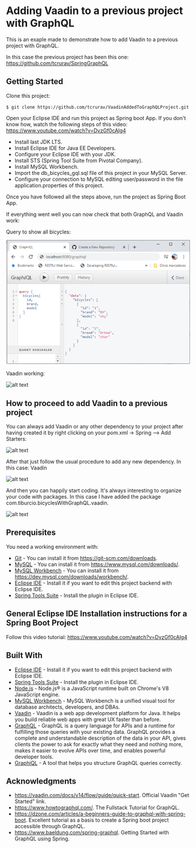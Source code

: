 # Adding Vaadin to a previous project with GraphQL

This is an exaple made to demonstrate how to add Vaadin to a previous project with GraphQL.

In this case the previous project has been this one:
https://github.com/tcrurav/SpringGraphQL

## Getting Started

Clone this project:

```
$ git clone https://github.com/tcrurav/VaadinAddedToGraphQLProject.git
```

Open your Eclipse IDE and run this project as Spring boot App. If you don't know how, watch the following steps of this video: https://www.youtube.com/watch?v=DvzGf0cAlg4
* Install last JDK LTS.
* Install Eclipse IDE for Java EE Developers.
* Configure your Eclipse IDE with your JDK.
* Install STS (Spring Tool Suite from Pivotal Company).
* Install MySQL Workbench.
* Import the db_bicycles_gql.sql file of this project in your MySQL Server.
* Configure your connection to MySQL editing user/password in the file application.properties of this project.

Once you have followed all the steps above, run the project as Spring Boot App.

If everything went well you can now check that both GraphQL and Vaadin work:

Query to show all bicycles:

![alt text](https://github.com/tcrurav/SpringGraphQL/blob/master/screenshots/screenshot-query.png)

Vaadin working:

![alt text](https://github.com/tcrurav/SpringGraphQL/blob/master/screenshots/screenshot-vaadin-working.png)


## How to proceed to add Vaadin to a previous project

You can always add Vaadin or any other dependency to your project after having created it by right clicking on your pom.xml -> Spring --> Add Starters:

![alt text](https://github.com/tcrurav/SpringGraphQL/blob/master/screenshots/screenshot-adding-to-pom.png)

After that just follow the usual procedure to add any new dependency. In this case: Vaadin

![alt text](https://github.com/tcrurav/SpringGraphQL/blob/master/screenshots/screenshot-adding-to-pom-2.png)

And then you can happily start coding. It's always interesting to organize your code with packages. In this case I have added the package com.tiburcio.bicyclesWithGraphQL.vaadin.

![alt text](https://github.com/tcrurav/SpringGraphQL/blob/master/screenshots/screenshot-vaadin-code.png)


## Prerequisites

You need a working environment with:
* [Git](https://git-scm.com) - You can install it from https://git-scm.com/downloads.
* [MySQL](https://www.mysql.com) - You can install it from https://www.mysql.com/downloads/.
* [MySQL Workbench](https://www.mysql.com/products/workbench/) - You can install it from https://dev.mysql.com/downloads/workbench/.
* [Eclipse IDE](https://www.eclipse.org/) - Install it if you want to edit this project backend with Eclipse IDE.
* [Spring Tools Suite](https://spring.io/tools) - Install the plugin in Eclipse IDE.


## General Eclipse IDE Installation instructions for a Spring Boot Project

Follow this video tutorial: https://www.youtube.com/watch?v=DvzGf0cAlg4

## Built With

* [Eclipse IDE](https://www.eclipse.org/) - Install it if you want to edit this project backend with Eclipse IDE.
* [Spring Tools Suite](https://spring.io/tools) - Install the plugin in Eclipse IDE.
* [Node.js](https://nodejs.org/) - Node.js® is a JavaScript runtime built on Chrome's V8 JavaScript engine.
* [MySQL Workbench](https://www.mysql.com/products/workbench/) - MySQL Workbench is a unified visual tool for database architects, developers, and DBAs.
* [Vaadin](https://vaadin.com/) - Vaadin is a web app development platform for Java. It helps you build reliable web apps with great UX faster than before.
* [GraphQL](https://graphql.org/) - GraphQL is a query language for APIs and a runtime for fulfilling those queries with your existing data. GraphQL provides a complete and understandable description of the data in your API, gives clients the power to ask for exactly what they need and nothing more, makes it easier to evolve APIs over time, and enables powerful developer tools.
* [GraphiQL](https://github.com/graphql/graphiql) - A tool that helps you structure GraphQL queries correctly.


## Acknowledgments

* https://vaadin.com/docs/v14/flow/guide/quick-start. Official Vaadin "Get Started" link.
* https://www.howtographql.com/. The Fullstack Tutorial for GraphQL.
* https://dzone.com/articles/a-beginners-guide-to-graphql-with-spring-boot. Excellent tutorial as a basis to create a Spring boot project accessible through GraphQL.
* https://www.baeldung.com/spring-graphql. Getting Started with GraphQL using Spring.
